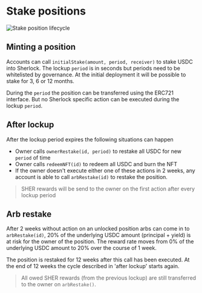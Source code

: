 # Stake positions

![Stake position lifecycle](https://i.imgur.com/N250kae.png)

## Minting a position

Accounts can call `initialStake(amount, period, receiver)` to stake USDC into Sherlock. The lockup `period` is in seconds but periods need to be whitelisted by governance. At the initial deployment it will be possible to stake for 3, 6 or 12 months.

During the `period` the position can be transferred using the ERC721 interface. But no Sherlock specific action can be executed during the lockup `period`.

## After lockup

After the lockup period expires the following situations can happen

- Owner calls `ownerRestake(id, period)` to restake all USDC for new `period` of time
- Owner calls `redeemNFT(id)` to redeem all USDC and burn the NFT
- If the owner doesn't execute either one of these actions in 2 weeks, any account is able to call `arbRestake(id)` to restake the position.

> SHER rewards will be send to the owner on the first action after every lockup period

## Arb restake

After 2 weeks without action on an unlocked position arbs can come in to `arbRestake(id)`, 20% of the underlying USDC amount (principal + yield) is at risk for the owner of the position. The reward rate moves from 0% of the underlying USDC amount to 20% over the course of 1 week.

The position is restaked for 12 weeks after this call has been executed. At the end of 12 weeks the cycle described in 'after lockup' starts again.

> All owed SHER rewards (from the previous lockup) are still transferred to the owner on `arbRestake()`.
